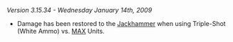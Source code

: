 _Version 3.15.34 - Wednesday January 14th, 2009_

- Damage has been restored to the [Jackhammer](../weapons/Jackhammer.md) when
  using Triple-Shot (White Ammo) vs.
  [MAX](../armor/Mechanized_Assault_Exo-Suit.md) Units.
